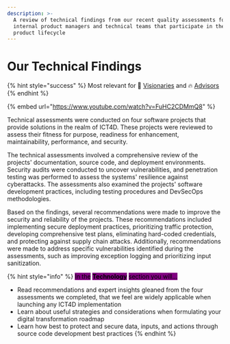 ```yaml
---
description: >-
  A review of technical findings from our recent quality assessments for
  internal product managers and technical teams that participate in the software
  product lifecycle
---
```


# Our Technical Findings

{% hint style="success" %}
Most relevant for 💭 [Visionaries](../get-started.md#visioning) and 🔥 [Advisors](../get-started.md#advising)
{% endhint %}

{% embed url="https://www.youtube.com/watch?v=FuHC2CDMmQ8" %}

Technical assessments were conducted on four software projects that provide solutions in the realm of ICT4D. These projects were reviewed to assess their fitness for purpose, readiness for enhancement, maintainability, performance, and security.

The technical assessments involved a comprehensive review of the projects' documentation, source code, and deployment environments. Security audits were conducted to uncover vulnerabilities, and penetration testing was performed to assess the systems' resilience against cyberattacks. The assessments also examined the projects' software development practices, including testing procedures and DevSecOps methodologies.

Based on the findings, several recommendations were made to improve the security and reliability of the projects. These recommendations included implementing secure deployment practices, prioritizing traffic protection, developing comprehensive test plans, eliminating hard-coded credentials, and protecting against supply chain attacks. Additionally, recommendations were made to address specific vulnerabilities identified during the assessments, such as improving exception logging and prioritizing input sanitization.

{% hint style="info" %}
<mark style="background-color:purple;">In the</mark> <mark style="background-color:purple;"></mark><mark style="background-color:purple;">**Technology**</mark> <mark style="background-color:purple;"></mark><mark style="background-color:purple;">section you will...</mark>

* Read recommendations and expert insights gleaned from the four assessments we completed, that we feel are widely applicable when launching any ICT4D implementation
* Learn about useful strategies and considerations when formulating your digital transformation roadmap&#x20;
* Learn how best to protect and secure data, inputs, and actions through source code development best practices
{% endhint %}


